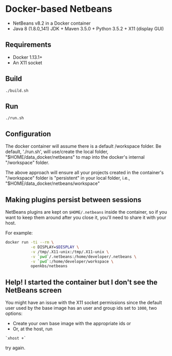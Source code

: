 # Docker-based Netbeans
* NetBeans v8.2 in a Docker container
* Java 8 (1.8.0_141) JDK + Maven 3.5.0 + Python 3.5.2 + X11 (display GUI)

## Requirements
* Docker 1.13.1+ 
* An X11 socket

## Build
```
./build.sh
```

## Run
```
./run.sh
```

## Configuration
The docker container will assume there is a default /workspace folder. Be default, './run.sh', will use/create the local folder, "$HOME/data_docker/netbeans" to map into the docker's internal "/workspace" folder.

The above approach will ensure all your projects created in the container's "/workspace" folder is "persistent" in your local folder, i.e., "$HOME/data_docker/netbeans/workspace"

## Making plugins persist between sessions

NetBeans plugins are kept on `$HOME/.netbeans` inside the container, so if you
want to keep them around after you close it, you'll need to share it with your
host.

For example:

```sh
docker run -ti --rm \
           -e DISPLAY=$DISPLAY \
           -v /tmp/.X11-unix:/tmp/.X11-unix \
           -v `pwd`/.netbeans:/home/developer/.netbeans \
           -v `pwd`:/home/developer/workspace \
           openkbs/netbeans
```

## Help! I started the container but I don't see the NetBeans screen

You might have an issue with the X11 socket permissions since the default user
used by the base image has an user and group ids set to `1000`, two options:
* Create your own base image with the appropriate ids or 
* Or, at the host, run
```
`xhost +` 
```
try again.
